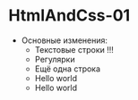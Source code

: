 # HtmlAndCss-01

- Основные изменения:
  - Текстовые строки !!!
  - Регулярки
  - Ещё одна строка
  - Hello world
  - Hello world
